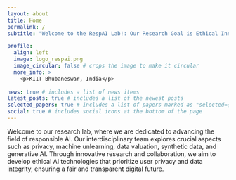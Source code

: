 ```yaml
---
layout: about
title: Home
permalink: /
subtitle: "Welcome to the RespAI Lab!: Our Research Goal is Ethical Innovation for a Transparent, Privacy-Respecting, and Safe AI Future."

profile:
  align: left
  image: logo_respai.png
  image_circular: false # crops the image to make it circular
  more_info: >
    <p>KIIT Bhubaneswar, India</p>
    
news: true # includes a list of news items
latest_posts: true # includes a list of the newest posts
selected_papers: true # includes a list of papers marked as "selected={true}"
social: true # includes social icons at the bottom of the page
---
```


<div> Welcome to our research lab, where we are dedicated to advancing the field of responsible AI. Our interdisciplinary team explores crucial aspects such as privacy, machine unlearning, data valuation, synthetic data, and generative AI. Through innovative research and collaboration, we aim to develop ethical AI technologies that prioritize user privacy and data integrity, ensuring a fair and transparent digital future.</div>
